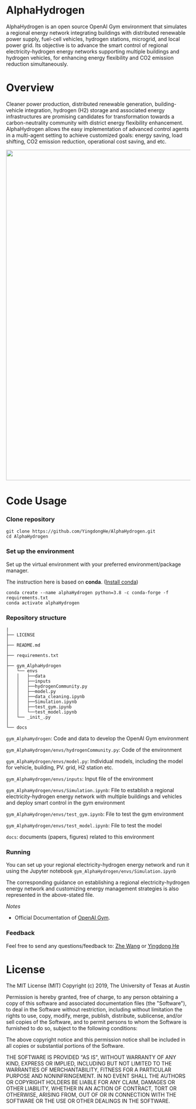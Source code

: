 # AlphaHydrogen

AlphaHydrogen is an open source OpenAI Gym environment that simulates a regional energy network integrating buildings with distributed renewable power supply, fuel-cell vehicles, hydrogen stations, microgrid, and local power grid. Its objective is to advance the smart control of regional electricity-hydrogen energy networks supporting multiple buildings and hydrogen vehicles, for enhancing energy flexibility and CO2 emission reduction simultaneously.

<!--
[[slides]](docs/slides.pdf)[[paper]](https://dl.acm.org/doi/10.1145/3408308.3427980)
-->

# Overview
Cleaner power production, distributed renewable generation, building-vehicle integration, hydrogen (H2) storage and associated energy infrastructures are promising candidates for transformation towards a carbon-neutrality community with district energy flexibility enhancement. AlphaHydrogen allows the easy implementation of advanced control agents in a multi-agent setting to achieve customized goals: energy saving, load shifting, CO2 emission reduction, operational cost saving, and etc. 

<img src="docs/figs/overview.png" width="900" />

# Code Usage
### Clone repository
```
git clone https://github.com/YingdongHe/AlphaHydrogen.git
cd AlphaHydrogen
```

### Set up the environment 
Set up the virtual environment with your preferred environment/package manager.

The instruction here is based on **conda**. ([Install conda](https://docs.anaconda.com/anaconda/install/))
```
conda create --name alphaHydrogen python=3.8 -c conda-forge -f requirements.txt
conda activate alphaHydrogen
```

### Repository structure
```
|
├── LICENSE
│
├── README.md
│
├── requirements.txt
│
├── gym_AlphaHydrogen
│   └── envs
│   │   ├──data
│   │   ├──inputs
│   │   ├──hydrogenCommunity.py
│   │   ├──model.py
│   │   ├──data_cleaning.ipynb
│   │   ├──Simulation.ipynb 
│   │   ├──test_gym.ipynb
│   │   └──test_model.ipynb
│   └── _init_.py
│
└── docs

```

``gym_AlphaHydrogen``: Code and data to develop the OpenAI Gym environment

``gym_AlphaHydrogen/envs/hydrogenCommunity.py``: Code of the environment

``gym_AlphaHydrogen/envs/model.py``: Individual models, including the model for vehicle, building, PV. grid, H2 station etc.

``gym_AlphaHydrogen/envs/inputs``: Input file of the environment

``gym_AlphaHydrogen/envs/Simulation.ipynb``: File to establish a regional electricity-hydrogen energy network with multiple buildings and vehicles and deploy smart control in the gym environment

``gym_AlphaHydrogen/envs/test_gym.ipynb``: File to test the gym environment

``gym_AlphaHydrogen/envs/test_model.ipynb``: File to test the model

``docs``: documents (papers, figures) related to this environment


### Running
You can set up your regional electricity-hydrogen energy network and run it using the Jupyter notebook ``gym_AlphaHydrogen/envs/Simulation.ipynb``

The corresponding guidance on establishing a regional electricity-hydrogen energy network and customizing energy management strategies is also represented in the above-stated file.

*Notes*
- Official Documentation of [OpenAI Gym](https://gym.openai.com/).

### Feedback

Feel free to send any questions/feedback to: [Zhe Wang](mailto:zwang5@lbl.gov ) or [Yingdong He](mailto:heyingdong2017@berkeley.edu)


# License
The MIT License (MIT) Copyright (c) 2019, The University of Texas at Austin

Permission is hereby granted, free of charge, to any person obtaining a copy of this software and associated documentation files (the "Software"), to deal in the Software without restriction, including without limitation the rights to use, copy, modify, merge, publish, distribute, sublicense, and/or sell copies of the Software, and to permit persons to whom the Software is furnished to do so, subject to the following conditions:

The above copyright notice and this permission notice shall be included in all copies or substantial portions of the Software.

THE SOFTWARE IS PROVIDED "AS IS", WITHOUT WARRANTY OF ANY KIND, EXPRESS OR IMPLIED, INCLUDING BUT NOT LIMITED TO THE WARRANTIES OF MERCHANTABILITY, FITNESS FOR A PARTICULAR PURPOSE AND NONINFRINGEMENT. IN NO EVENT SHALL THE AUTHORS OR COPYRIGHT HOLDERS BE LIABLE FOR ANY CLAIM, DAMAGES OR OTHER LIABILITY, WHETHER IN AN ACTION OF CONTRACT, TORT OR OTHERWISE, ARISING FROM, OUT OF OR IN CONNECTION WITH THE SOFTWARE OR THE USE OR OTHER DEALINGS IN THE SOFTWARE.
